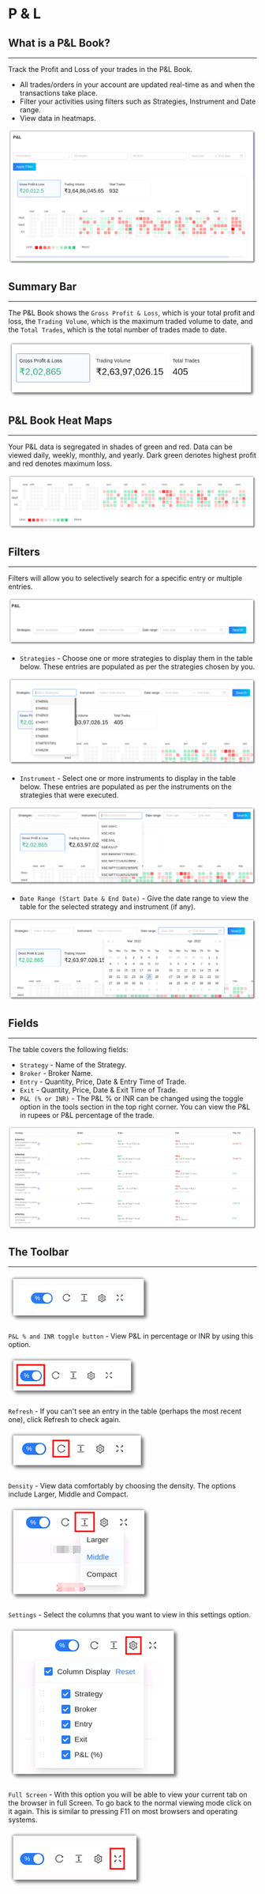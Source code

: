 # P & L

## What is a P&L Book?

---
Track the Profit and Loss of your trades in the P&L Book.

* All trades/orders in your account are updated real-time as and when the transactions take place. 
* Filter your activities using filters such as Strategies, Instrument and Date range.
* View data in heatmaps.


![PnLBook](imgs/pnl.png)

## Summary Bar

---

The P&L Book shows the `Gross Profit & Loss`, which is your total profit and loss, the `Trading Volume`, which is the maximum traded volume to date, and the `Total Trades`, which is the total number of trades made to date.

![PnLBook](imgs/pnl1.png)

## P&L Book Heat Maps

---

Your P&L data is segregated in shades of green and red. Data can be viewed daily, weekly, monthly, and yearly. Dark green denotes highest profit and red denotes maximum loss.

![PnLBook](imgs/pnl2.png)

## Filters

---
Filters will allow you to selectively search for a specific entry or multiple entries.

![PnLBook](imgs/pnl3.png)

* `Strategies` - Choose one or more strategies to display them in the table below. 
These entries are populated as per the strategies chosen by you.

![PnLBook](imgs/pnl4.png)

* `Instrument` - Select one or more instruments to display in the table below. 
These entries are populated as per the instruments on the strategies that were executed. 

![PnLBook](imgs/pnl5.png)

* `Date Range (Start Date & End Date)` - Give the date range to view the table for the selected  strategy and instrument (if any).

![PnLBook](imgs/pnl6.png)

## Fields

---
The table covers the following fields:
 
* `Strategy` - Name of the Strategy.
* `Broker` - Broker Name.
* `Entry` - Quantity, Price, Date & Entry Time of Trade.
* `Exit` - Quantity, Price, Date & Exit Time of Trade.
* `P&L (% or INR)` - The P&L % or INR can be changed using the toggle option in the tools section in the top right corner. You can view the P&L in rupees or P&L percentage of the trade.


[ ![PnLBook](imgs/pnl7.png "Click to Enlarge or Ctrl+Click to open in a new Tab") ](imgs/pnl7.png)

## The Toolbar

---
![Filters](imgs/toolbar1_pnl.png)

`P&L % and INR toggle button` - View P&L in percentage or INR by using this option. 

![Filters](imgs/toolbar2_pnl.png)

`Refresh` - If you can't see an entry in the table (perhaps the most recent one), click Refresh to check again.

![Filters](imgs/toolbar3_pnl.png)

`Density` - View data comfortably by choosing the density. The options include Larger, Middle and Compact. 

![Filters](imgs/toolbar4_pnl.png)

`Settings` - Select the columns that you want to view in this settings option.

![Filters](imgs/toolbar5_pnl.png)

`Full Screen` - With this option you will be able to view your current tab on the browser in full Screen. To go back to the normal viewing mode click on it again. This is similar to pressing F11 on most browsers and operating systems.

![Filters](imgs/toolbar6_pnl.png)

